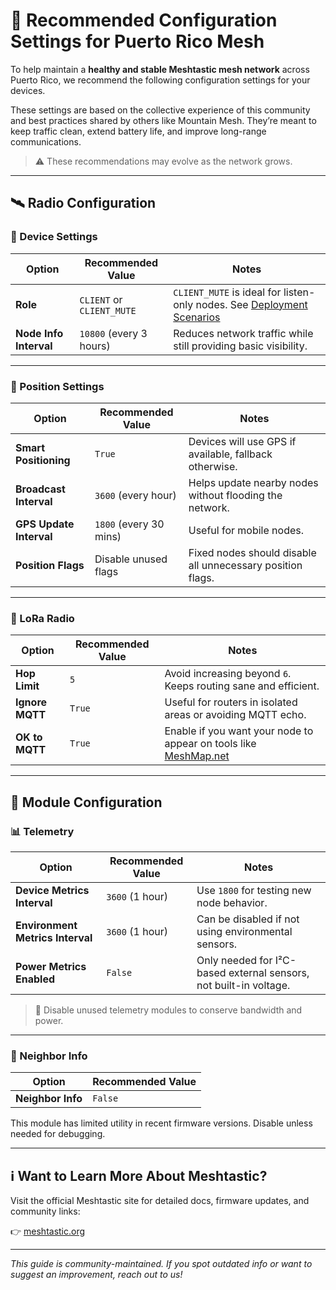 # 📡 Recommended Configuration Settings for Puerto Rico Mesh

To help maintain a **healthy and stable Meshtastic mesh network** across Puerto Rico, we recommend the following configuration settings for your devices.

These settings are based on the collective experience of this community and best practices shared by others like Mountain Mesh. They’re meant to keep traffic clean, extend battery life, and improve long-range communications.

> ⚠️ These recommendations may evolve as the network grows.

---

## 🛰️ Radio Configuration

### 🔧 Device Settings

| Option                   | Recommended Value         | Notes                                                                                          |
|--------------------------|---------------------------|------------------------------------------------------------------------------------------------|
| **Role**                 | `CLIENT` or `CLIENT_MUTE` | `CLIENT_MUTE` is ideal for listen-only nodes. See [Deployment Scenarios](https://youtu.be/htjwtnjQkkE) |
| **Node Info Interval**   | `10800` (every 3 hours)   | Reduces network traffic while still providing basic visibility.                               |

---

### 📍 Position Settings

| Option                    | Recommended Value      | Notes                                                             |
|---------------------------|------------------------|-------------------------------------------------------------------|
| **Smart Positioning**     | `True`                 | Devices will use GPS if available, fallback otherwise.            |
| **Broadcast Interval**    | `3600` (every hour)    | Helps update nearby nodes without flooding the network.           |
| **GPS Update Interval**   | `1800` (every 30 mins) | Useful for mobile nodes.                                          |
| **Position Flags**        | Disable unused flags   | Fixed nodes should disable all unnecessary position flags.        |

---

### 📶 LoRa Radio

| Option            | Recommended Value | Notes                                                                 |
|-------------------|-------------------|----------------------------------------------------------------------|
| **Hop Limit**     | `5`               | Avoid increasing beyond `6`. Keeps routing sane and efficient.       |
| **Ignore MQTT**   | `True`            | Useful for routers in isolated areas or avoiding MQTT echo.          |
| **OK to MQTT**    | `True`            | Enable if you want your node to appear on tools like [MeshMap.net](https://meshmap.net) |

---

## 🧩 Module Configuration

### 📊 Telemetry

| Option                           | Recommended Value | Notes                                                               |
|----------------------------------|-------------------|---------------------------------------------------------------------|
| **Device Metrics Interval**      | `3600` (1 hour)   | Use `1800` for testing new node behavior.                           |
| **Environment Metrics Interval** | `3600` (1 hour)   | Can be disabled if not using environmental sensors.                 |
| **Power Metrics Enabled**        | `False`           | Only needed for I²C-based external sensors, not built-in voltage.   |

> 🔌 Disable unused telemetry modules to conserve bandwidth and power.

---

### 🧭 Neighbor Info

| Option              | Recommended Value |
|---------------------|-------------------|
| **Neighbor Info**   | `False`           |

This module has limited utility in recent firmware versions. Disable unless needed for debugging.

---

## ℹ️ Want to Learn More About Meshtastic?

Visit the official Meshtastic site for detailed docs, firmware updates, and community links:

👉 [meshtastic.org](https://meshtastic.org)

---

_This guide is community-maintained. If you spot outdated info or want to suggest an improvement, reach out to us!_
